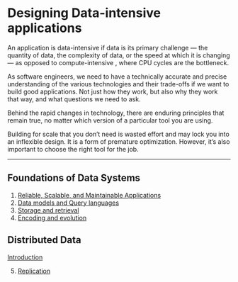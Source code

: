 # Designing Data-intensive applications

An application is data-intensive if data is its primary challenge — the quantity of data, the complexity of data, or the speed at which it is changing — as opposed to compute-intensive , where CPU cycles are the bottleneck.

As software engineers, we need to have a technically accurate and precise understanding of the various technologies and their trade-offs if we want to build good applications. Not just how they work, but also why they work that way, and what questions we need to ask.

Behind the rapid changes in technology, there are enduring principles that remain true, no matter which version of a particular tool you are using.

Building for scale that you don’t need is wasted effort and may lock you into an inflexible design. It is a form of premature optimization. However, it’s also important to choose the right tool for the job.

--- 
## Foundations of Data Systems
1. [Reliable, Scalable, and Maintainable Applications](fundationsOfDataSystems/chapter01.md) 
2. [Data models and Query languages](fundationsOfDataSystems/chapter02.md) 
3. [Storage and retrieval](fundationsOfDataSystems/chapter03.md)
4. [Encoding and evolution](fundationsOfDataSystems/chapter04.md)

## Distributed Data
[Introduction](distributedData/intro.md)

5. [Replication](distributedData/chapter5.md)